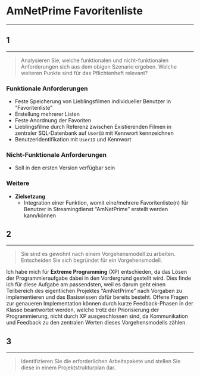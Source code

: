 # AmNetPrime Favoritenliste
___
## 1
___
> Analysieren Sie, welche funktionalen und nicht-funktionalen Anforderungen sich aus dem obigen Szenario ergeben. Welche weiteren Punkte sind für das Pflichtenheft relevant?
### Funktionale Anforderungen
- Feste Speicherung von Lieblingsfilmen individueller Benutzer in “Favoritenliste”
- Erstellung mehrerer Listen
- Feste Anordnung der Favoriten
- Lieblingsfilme durch Referenz zwischen Existierenden Filmen in zentraler SQL-Datenbank auf `UserID` mit Kennwort kennzeichnen
- Benutzeridentifikation mit `UserID` und Kennwort
### Nicht-Funktionale Anforderungen
- Soll in den ersten Version verfügbar sein
### Weitere
- **Zielsetzung**
	- Integration einer Funktion, womit eine/mehrere Favoritenliste(n) für Benutzer in Streamingdienst “AmNetPrime” erstellt werden kann/können
## 2
___
> Sie sind es gewohnt nach einem Vorgehensmodell zu arbeiten. Entscheiden Sie sich begründet für ein Vorgehensmodell.

Ich habe mich für **Extreme Programming** (XP) entschieden, da das Lösen der Programmieraufgabe dabei in den Vordergrund gestellt wird. Dies finde ich für diese Aufgabe am passendsten, weil es darum geht einen Teilbereich des eigentlichen Projektes “AmNetPrime” nach Vorgaben zu implementieren und das Basiswissen dafür bereits besteht. Offene Fragen zur genaueren Implementation können durch kurze Feedback-Phasen in der Klasse beantwortet werden, welche trotz der Priorisierung der Programmierung, nicht durch XP ausgeschlossen sind, da Kommunikation und Feedback zu den zentralen Werten dieses Vorgehensmodells zählen.
## 3
___
> Identifizieren Sie die erforderlichen Arbeitspakete und stellen Sie diese in einem Projektstrukturplan dar.

